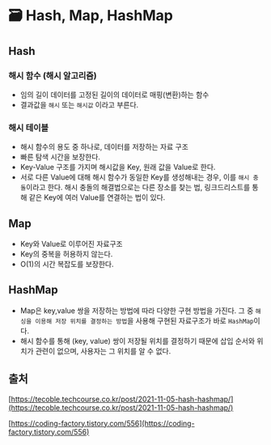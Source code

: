 # 🗃 Hash, Map, HashMap

## Hash

### 해시 함수 (해시 알고리즘)

- 임의 길이 데이터를 고정된 길이의 데이터로 매핑(변환)하는 함수
- 결과값을 `해시` 또는 `해시값` 이라고 부른다.

### 해시 테이블

- 해시 함수의 용도 중 하나로, 데이터를 저장하는 자료 구조
- 빠른 탐색 시간을 보장한다.
- Key-Value 구조를 가지며 해시값을 Key, 원래 값을 Value로 한다.
- 서로 다른 Value에 대해 해시 함수가 동일한 Key를 생성해내는 경우, 이를 `해시 충돌`이라고 한다. 해시 충돌의 해결법으로는 다른 장소를 찾는 법, 링크드리스트를 통해 같은 Key에 여러 Value를 연결하는 법이 있다.

## Map

- Key와 Value로 이루어진 자료구조
- Key의 중복을 허용하지 않는다.
- O(1)의 시간 복잡도를 보장한다.

## HashMap

- Map은 key,value 쌍을 저장하는 방법에 따라 다양한 구현 방법을 가진다. 그 중 `해싱을 이용해 저장 위치를 결정하는 방법`을 사용해 구현된 자료구조가 바로 `HashMap`이다.
- 해시 함수를 통해 (key, value) 쌍이 저장될 위치를 결정하기 때문에 삽입 순서와 위치가 관련이 없으며, 사용자는 그 위치를 알 수 없다.

## 출처

[https://tecoble.techcourse.co.kr/post/2021-11-05-hash-hashmap/](https://tecoble.techcourse.co.kr/post/2021-11-05-hash-hashmap/)

[https://coding-factory.tistory.com/556](https://coding-factory.tistory.com/556)
